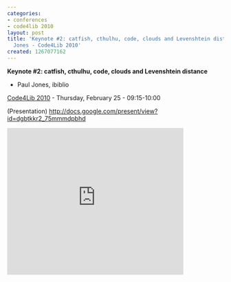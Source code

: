 ```yaml
---
categories:
- conferences
- code4lib 2010
layout: post
title: 'Keynote #2: catfish, cthulhu, code, clouds and Levenshtein distance - Paul
  Jones - Code4Lib 2010'
created: 1267077162
---
```

<strong>Keynote #2: catfish, cthulhu, code, clouds and Levenshtein distance</strong>

<ul>
<li>Paul Jones, ibiblio</li>
</ul>

<a href="/conference/2010/schedule">Code4Lib 2010</a> - Thursday, February 25 - 09:15-10:00

(Presentation) <a href="http://docs.google.com/present/view?id=dgbtkkr2_75mmmdpbhd">http://docs.google.com/present/view?id=dgbtkkr2_75mmmdpbhd</a>

<iframe src="http://docs.google.com/present/embed?id=dgbtkkr2_75mmmdpbhd" frameborder="0" width="410" height="342"></iframe>
